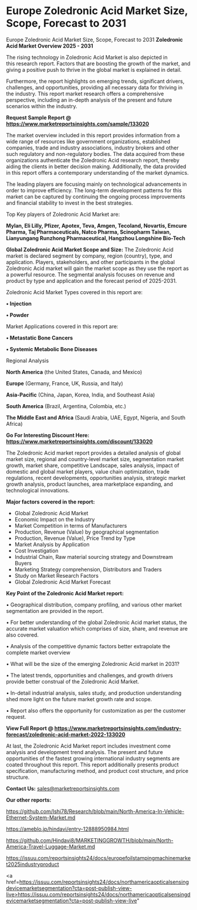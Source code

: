 # Europe Zoledronic Acid Market Size, Scope, Forecast to 2031
Europe Zoledronic Acid Market Size, Scope, Forecast to 2031
<Strong> Zoledronic Acid Market Overview 2025 - 2031</strong>

The rising technology in Zoledronic Acid Market is also depicted in this research report. Factors that are boosting the growth of the market, and giving a positive push to thrive in the global market is explained in detail.

Furthermore, the report highlights on emerging trends, significant drivers, challenges, and opportunities, providing all necessary data for thriving in the industry. This report market research offers a comprehensive perspective, including an in-depth analysis of the present and future scenarios within the industry.

<strong>Request Sample Report @ <a href=https://www.marketreportsinsights.com/sample/133020>https://www.marketreportsinsights.com/sample/133020</a></strong>

The market overview included in this report provides information from a wide range of resources like government organizations, established companies, trade and industry associations, industry brokers and other such regulatory and non-regulatory bodies. The data acquired from these organizations authenticate the Zoledronic Acid research report, thereby aiding the clients in better decision making. Additionally, the data provided in this report offers a contemporary understanding of the market dynamics.

The leading players are focusing mainly on technological advancements in order to improve efficiency. The long-term development patterns for this market can be captured by continuing the ongoing process improvements and financial stability to invest in the best strategies.

Top Key players of Zoledronic Acid Market are:

<strong>Mylan, Eli Lilly, Pfizer, Apotex, Teva, Amgen, Tecoland, Novartis, Emcure Pharma, Taj Pharmaceuticals, Natco Pharma, Scinopharm Taiwan, Lianyungang Runzhong Pharmaceutical, Hangzhou Longshine Bio-Tech</strong>

<strong><b>Global Zoledronic Acid Market Scope and Size:</b></strong>
The Zoledronic Acid market is declared segment by company, region (country), type, and application. Players, stakeholders, and other participants in the global Zoledronic Acid market will gain the market scope as they use the report as a powerful resource. The segmental analysis focuses on revenue and product by type and application and the forecast period of 2025-2031.

Zoledronic Acid Market Types covered in this report are:

<strong>• Injection

• Powder</strong>

Market Applications covered in this report are:

<strong>• Metastatic Bone Cancers

• Systemic Metabolic Bone Diseases</strong> 

Regional Analysis

<strong>North America</strong> (the United States, Canada, and Mexico)

<strong>Europe</strong> (Germany, France, UK, Russia, and Italy)

<strong>Asia-Pacific</strong> (China, Japan, Korea, India, and Southeast Asia)

<strong>South America</strong> (Brazil, Argentina, Colombia, etc.)

<strong>The Middle East and Africa</strong> (Saudi Arabia, UAE, Egypt, Nigeria, and South Africa)

<strong>Go For Interesting Discount Here: <a href=https://www.marketreportsinsights.com/discount/133020>https://www.marketreportsinsights.com/discount/133020</a></strong>

The Zoledronic Acid market report provides a detailed analysis of global market size, regional and country-level market size, segmentation market growth, market share, competitive Landscape, sales analysis, impact of domestic and global market players, value chain optimization, trade regulations, recent developments, opportunities analysis, strategic market growth analysis, product launches, area marketplace expanding, and technological innovations.

<strong><b>Major factors covered in the report:</b></strong>
<ul>
  <li>Global Zoledronic Acid Market </li>
  <li>Economic Impact on the Industry</li>
  <li>Market Competition in terms of Manufacturers</li>
  <li>Production, Revenue (Value) by geographical segmentation</li>
  <li>Production, Revenue (Value), Price Trend by Type</li>
  <li>Market Analysis by Application</li>
  <li>Cost Investigation</li>
  <li>Industrial Chain, Raw material sourcing strategy and Downstream Buyers</li>
  <li>Marketing Strategy comprehension, Distributors and Traders</li>
  <li>Study on Market Research Factors</li>
  <li>Global Zoledronic Acid Market Forecast</li>
</ul>

<strong><b>Key Point of the Zoledronic Acid Market report:</b></strong>

• Geographical distribution, company profiling, and various other market segmentation are provided in the report.

• For better understanding of the global Zoledronic Acid market status, the accurate market valuation which comprises of size, share, and revenue are also covered.

• Analysis of the competitive dynamic factors better extrapolate the complete market overview

• What will be the size of the emerging Zoledronic Acid market in 2031?

• The latest trends, opportunities and challenges, and growth drivers provide better construal of the Zoledronic Acid Market.

• In-detail industrial analysis, sales study, and production understanding shed more light on the future market growth rate and scope.

• Report also offers the opportunity for customization as per the customer request.

<strong><b>View Full Report @ <a href=https://www.marketreportsinsights.com/industry-forecast/zoledronic-acid-market-2022-133020>https://www.marketreportsinsights.com/industry-forecast/zoledronic-acid-market-2022-133020</a></b></strong>


At last, the Zoledronic Acid Market report includes investment come analysis and development trend analysis. The present and future opportunities of the fastest growing international industry segments are coated throughout this report. This report additionally presents product specification, manufacturing method, and product cost structure, and price structure.

<strong>Contact Us:</strong>
sales@marketreportsinsights.com

<strong>Our other reports:</strong>

<a href=https://github.com/Ishi78/Research/blob/main/North-America-In-Vehicle-Ethernet-System-Market.md>https://github.com/Ishi78/Research/blob/main/North-America-In-Vehicle-Ethernet-System-Market.md</a>

<a href=https://ameblo.jp/hindavi/entry-12888950984.html>https://ameblo.jp/hindavi/entry-12888950984.html</a>

<a href=https://github.com/Hindavi8/MARKETINGGROWTH/blob/main/North-America-Travel-Luggage-Market.md>https://github.com/Hindavi8/MARKETINGGROWTH/blob/main/North-America-Travel-Luggage-Market.md</a>

<a href=https://issuu.com/reportsinsights24/docs/europefoilstampingmachinemarket2025industryproduct>https://issuu.com/reportsinsights24/docs/europefoilstampingmachinemarket2025industryproduct</a>

<a href=https://issuu.com/reportsinsights24/docs/northamericaopticalsensingdevicemarketsegmentation?cta=post-publish-view-live>https://issuu.com/reportsinsights24/docs/northamericaopticalsensingdevicemarketsegmentation?cta=post-publish-view-live</a>"
